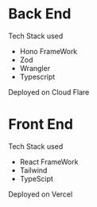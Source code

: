 <h1>Back End</h1>
<div>Tech Stack used </div>
<ul>
  <li>Hono FrameWork</li>
  <li>Zod</li>
  <li>Wrangler</li>
  <li>Typescript</li>
</ul>
<div>Deployed on Cloud Flare </div>

<h1>Front End</h1>
<div>Tech Stack used</div>
<ul>
  <li>React FrameWork</li>
  <li>Tailwind</li>
  <li>TypeScipt</li>
</ul>
<div>Deployed on Vercel </div>

